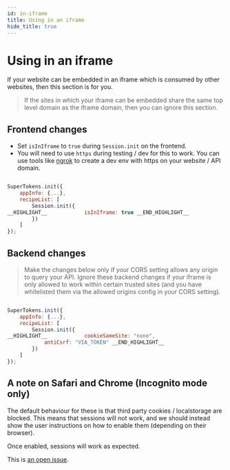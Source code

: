 ```yaml
---
id: in-iframe
title: Using in an iframe
hide_title: true
---
```


<!-- COPY DOCS -->
<!-- ./session/docs/common-customizations/sessions/in-iframe.md -->

# Using in an iframe

If your website can be embedded in an iframe which is consumed by other websites, then this section is for you. 

> If the sites in which your iframe can be embedded share the same top level domain as the iframe domain, then you can ignore this section.

## Frontend changes

- Set `isInIframe` to `true` during `Session.init` on the frontend.
- You will need to use `https` during testing / dev for this to work. You can use tools like [ngrok](https://ngrok.com/) to create a dev env with https on your website / API domain. 

<!--DOCUSAURUS_CODE_TABS-->
<!--ReactJS-->
```js

SuperTokens.init({
    appInfo: {...},
    recipeList: [
        Session.init({
__HIGHLIGHT__            isInIframe: true __END_HIGHLIGHT__
        })
    ]
});

```
<!--END_DOCUSAURUS_CODE_TABS-->

## Backend changes

> Make the changes below only if your CORS setting allows any origin to query your API. Ignore these backend changes if your iframe is only allowed to work within certain trusted sites (and you have whitelisted them via the allowed origins config in your CORS setting).

<!--DOCUSAURUS_CODE_TABS-->
<!--NodeJS-->
```js

SuperTokens.init({
    appInfo: {...},
    recipeList: [
        Session.init({
__HIGHLIGHT__            cookieSameSite: "none",
            antiCsrf: "VIA_TOKEN" __END_HIGHLIGHT__
        })
    ]
});

```
<!--END_DOCUSAURUS_CODE_TABS-->

## A note on Safari and Chrome (Incognito mode only)

The default behaviour for these is that third party cookies / localstorage are blocked. This means that sessions will not work, and we should instead show the user instructions on how to enable them (depending on their browser).

Once enabled, sessions will work as expected.

This is [an open issue](https://github.com/supertokens/supertokens-core/issues/242).
